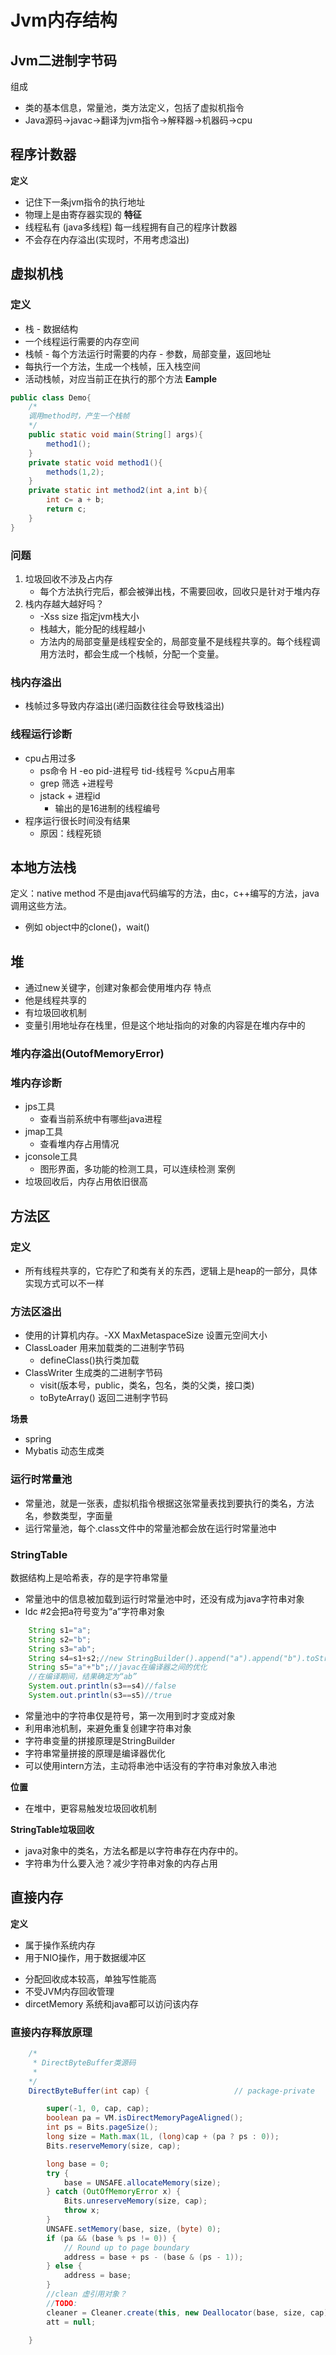 # Jvm内存结构
## Jvm二进制字节码
组成
- 类的基本信息，常量池，类方法定义，包括了虚拟机指令
- Java源码->javac->翻译为jvm指令->解释器->机器码->cpu
## 程序计数器
**定义**
- 记住下一条jvm指令的执行地址
- 物理上是由寄存器实现的
**特征**
- 线程私有 (java多线程) 每一线程拥有自己的程序计数器
- 不会存在内存溢出(实现时，不用考虑溢出)
## 虚拟机栈
### 定义
- 栈 - 数据结构
- 一个线程运行需要的内存空间
- 栈帧 - 每个方法运行时需要的内存 - 参数，局部变量，返回地址
- 每执行一个方法，生成一个栈帧，压入栈空间
- 活动栈帧，对应当前正在执行的那个方法
**Eample**
```java
public class Demo{
    /*
    调用method时，产生一个栈帧
    */
    public static void main(String[] args){
        method1();
    }
    private static void method1(){
        methods(1,2);
    }
    private static int method2(int a,int b){
        int c= a + b;
        return c;
    }
}
```
### 问题
1. 垃圾回收不涉及占内存
   - 每个方法执行完后，都会被弹出栈，不需要回收，回收只是针对于堆内存
2. 栈内存越大越好吗？
   - -Xss size 指定jvm栈大小
   - 栈越大，能分配的线程越小
   - 方法内的局部变量是线程安全的，局部变量不是线程共享的。每个线程调用方法时，都会生成一个栈帧，分配一个变量。
### 栈内存溢出
- 栈帧过多导致内存溢出(递归函数往往会导致栈溢出)
### 线程运行诊断
- cpu占用过多
    - ps命令 H -eo pid-进程号 tid-线程号 %cpu占用率
    - grep 筛选 +进程号
    - jstack + 进程id
      - 输出的是16进制的线程编号
- 程序运行很长时间没有结果
  - 原因：线程死锁
## 本地方法栈
定义：native method 不是由java代码编写的方法，由c，c++编写的方法，java调用这些方法。
- 例如 object中的clone()，wait()
## 堆
- 通过new关键字，创建对象都会使用堆内存
特点
- 他是线程共享的
- 有垃圾回收机制
- 变量引用地址存在栈里，但是这个地址指向的对象的内容是在堆内存中的
### 堆内存溢出(OutofMemoryError)
### 堆内存诊断
- jps工具
    - 查看当前系统中有哪些java进程
- jmap工具
    - 查看堆内存占用情况
- jconsole工具
    - 图形界面，多功能的检测工具，可以连续检测
案例
- 垃圾回收后，内存占用依旧很高
## 方法区
### 定义
- 所有线程共享的，它存贮了和类有关的东西，逻辑上是heap的一部分，具体实现方式可以不一样
### 方法区溢出
- 使用的计算机内存。-XX MaxMetaspaceSize 设置元空间大小
- ClassLoader 用来加载类的二进制字节码
  - defineClass()执行类加载
- ClassWriter 生成类的二进制字节码
  - visit(版本号，public，类名，包名，类的父类，接口类)
  - toByteArray() 返回二进制字节码

**场景**
- spring
- Mybatis
动态生成类
### 运行时常量池
- 常量池，就是一张表，虚拟机指令根据这张常量表找到要执行的类名，方法名，参数类型，字面量
- 运行常量池，每个.class文件中的常量池都会放在运行时常量池中
### StringTable 
数据结构上是哈希表，存的是字符串常量
- 常量池中的信息被加载到运行时常量池中时，还没有成为java字符串对象
- ldc #2会把a符号变为“a”字符串对象
```java
    String s1="a";
    String s2="b";
    String s3="ab";
    String s4=s1+s2;//new StringBuilder().append("a").append("b").toString() new String("ab")
    String s5="a"+"b";//javac在编译器之间的优化
    //在编译期间，结果确定为“ab”
    System.out.println(s3==s4)//false
    System.out.println(s3==s5)//true
```
- 常量池中的字符串仅是符号，第一次用到时才变成对象
- 利用串池机制，来避免重复创建字符串对象
- 字符串变量的拼接原理是StringBuilder
- 字符串常量拼接的原理是编译器优化
- 可以使用intern方法，主动将串池中话没有的字符串对象放入串池

**位置**
- 在堆中，更容易触发垃圾回收机制

**StringTable垃圾回收**
- java对象中的类名，方法名都是以字符串存在内存中的。
- 字符串为什么要入池？减少字符串对象的内存占用
## 直接内存
**定义**
- 属于操作系统内存
- 用于NIO操作，用于数据缓冲区
<!--Todo 了解NIO-->
- 分配回收成本较高，单独写性能高
- 不受JVM内存回收管理
- dircetMemory 系统和java都可以访问该内存
### 直接内存释放原理
```java 
    /*
     * DirectByteBuffer类源码
     *
    */
    DirectByteBuffer(int cap) {                   // package-private

        super(-1, 0, cap, cap);
        boolean pa = VM.isDirectMemoryPageAligned();
        int ps = Bits.pageSize();
        long size = Math.max(1L, (long)cap + (pa ? ps : 0));
        Bits.reserveMemory(size, cap);

        long base = 0;
        try {
            base = UNSAFE.allocateMemory(size);
        } catch (OutOfMemoryError x) {
            Bits.unreserveMemory(size, cap);
            throw x;
        }
        UNSAFE.setMemory(base, size, (byte) 0);
        if (pa && (base % ps != 0)) {
            // Round up to page boundary
            address = base + ps - (base & (ps - 1));
        } else {
            address = base;
        }
        //clean 虚引用对象？
        //TODO:
        cleaner = Cleaner.create(this, new Deallocator(base, size, cap));
        att = null;

    }
```
<!--了解一下unsafe类-->
